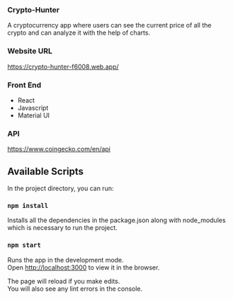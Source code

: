 ### Crypto-Hunter
A cryptocurrency app where users can see the current price of all the crypto and can analyze it with the help of charts.

### Website URL
https://crypto-hunter-f6008.web.app/

### Front End
* React
* Javascript
* Material UI

### API
https://www.coingecko.com/en/api

## Available Scripts

In the project directory, you can run:

### `npm install`

Installs all the dependencies in the package.json along with node_modules which is necessary to run the project.

### `npm start`

Runs the app in the development mode.<br />
Open [http://localhost:3000](http://localhost:3000) to view it in the browser.

The page will reload if you make edits.<br />
You will also see any lint errors in the console.

